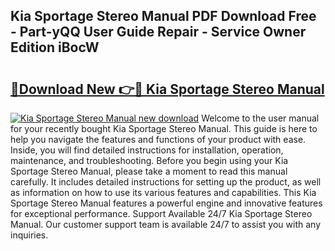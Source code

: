 ## Kia Sportage Stereo Manual PDF Download Free - Part-yQQ User Guide Repair - Service Owner Edition iBocW

# <h2><a href="http://bc67025.oget.top/?id=Kia+Sportage+Stereo+Manual">🔗Download New 👉🔴 Kia Sportage Stereo Manual</a></h2>

[![Kia Sportage Stereo Manual new download](https://i.imgur.com/5g1atiW.png)](http://bc67025.oget.top/?id=Kia+Sportage+Stereo+Manual)
Welcome to the user manual for your recently bought Kia Sportage Stereo Manual. This guide is here to help you navigate the features and functions of your product with ease. Inside, you will find detailed instructions for installation, operation, maintenance, and troubleshooting. Before you begin using your Kia Sportage Stereo Manual, please take a moment to read this manual carefully. It includes detailed instructions for setting up the product, as well as information on how to use its various features and capabilities. This Kia Sportage Stereo Manual features a powerful engine and innovative features for exceptional performance. Support Available 24/7 Kia Sportage Stereo Manual. Our customer support team is available 24/7 to assist you with any inquiries.
